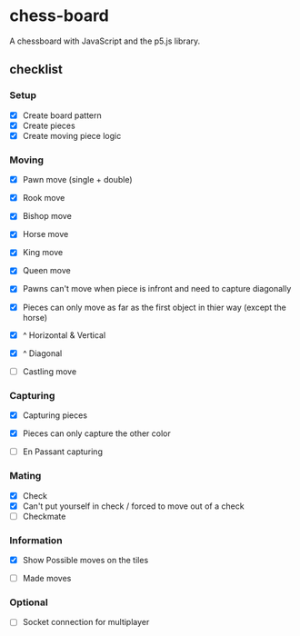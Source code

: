 # chess-board
A chessboard with JavaScript and the p5.js library.

## checklist

### Setup
* [X] Create board pattern
* [X] Create pieces
* [X] Create moving piece logic

### Moving
* [X] Pawn move (single + double)
* [X] Rook move
* [X] Bishop move
* [X] Horse move
* [X] King move
* [X] Queen move

* [X] Pawns can't move when piece is infront and need to capture diagonally 

* [X] Pieces can only move as far as the first object in thier way (except the horse)
* [X] ^ Horizontal & Vertical
* [X] ^ Diagonal

* [ ] Castling move
### Capturing
* [X]  Capturing pieces
* [X] Pieces can only capture the other color
* [ ] En Passant capturing

  
### Mating
* [X] Check
* [X] Can't put yourself in check / forced to move out of a check
* [ ] Checkmate

### Information
* [X] Show Possible moves on the tiles
* [ ] Made moves


### Optional
* [ ] Socket connection for multiplayer



